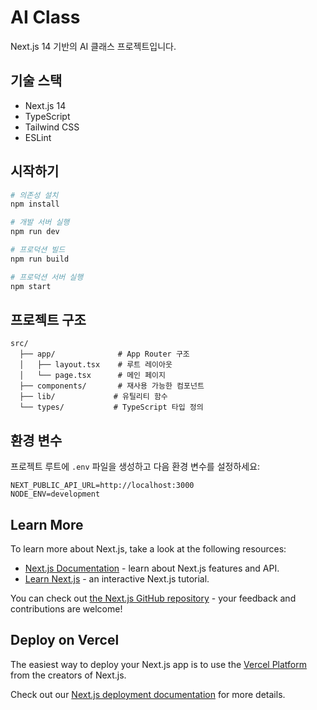 # AI Class

Next.js 14 기반의 AI 클래스 프로젝트입니다.

## 기술 스택

- Next.js 14
- TypeScript
- Tailwind CSS
- ESLint

## 시작하기

```bash
# 의존성 설치
npm install

# 개발 서버 실행
npm run dev

# 프로덕션 빌드
npm run build

# 프로덕션 서버 실행
npm start
```

## 프로젝트 구조

```
src/
  ├── app/              # App Router 구조
  │   ├── layout.tsx    # 루트 레이아웃
  │   └── page.tsx      # 메인 페이지
  ├── components/       # 재사용 가능한 컴포넌트
  ├── lib/             # 유틸리티 함수
  └── types/           # TypeScript 타입 정의
```

## 환경 변수

프로젝트 루트에 `.env` 파일을 생성하고 다음 환경 변수를 설정하세요:

```env
NEXT_PUBLIC_API_URL=http://localhost:3000
NODE_ENV=development
```

## Learn More

To learn more about Next.js, take a look at the following resources:

- [Next.js Documentation](https://nextjs.org/docs) - learn about Next.js features and API.
- [Learn Next.js](https://nextjs.org/learn) - an interactive Next.js tutorial.

You can check out [the Next.js GitHub repository](https://github.com/vercel/next.js) - your feedback and contributions are welcome!

## Deploy on Vercel

The easiest way to deploy your Next.js app is to use the [Vercel Platform](https://vercel.com/new?utm_medium=default-template&filter=next.js&utm_source=create-next-app&utm_campaign=create-next-app-readme) from the creators of Next.js.

Check out our [Next.js deployment documentation](https://nextjs.org/docs/app/building-your-application/deploying) for more details.
